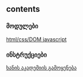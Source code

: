 ## contents

### მოდულები
[html/css/DOM javascript](./modules/html_css)

### ინსტრუქციები
[ხანის აკადემიის გამოყენება](./instructions/khan_academy/README.md)
